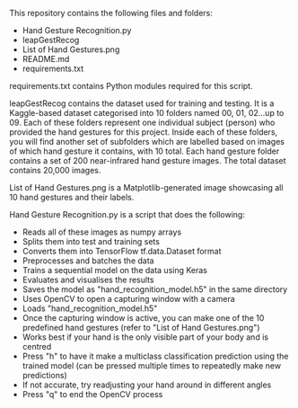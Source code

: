 This repository contains the following files and folders:
- Hand Gesture Recognition.py
- leapGestRecog
- List of Hand Gestures.png
- README.md
- requirements.txt

requirements.txt contains Python modules required for this script.

leapGestRecog contains the dataset used for training and testing. It is a Kaggle-based dataset categorised into 10 folders named 00, 01, 02...up to 09. Each of these folders represent one individual subject (person) who provided the hand gestures for this project. Inside each of these folders, you will find another set of subfolders which are labelled based on images of which hand gesture it contains, with 10 total. Each hand gesture folder contains a set of 200 near-infrared hand gesture images. The total dataset contains 20,000 images. 

List of Hand Gestures.png is a Matplotlib-generated image showcasing all 10 hand gestures and their labels. 

Hand Gesture Recognition.py is a script that does the following:
- Reads all of these images as numpy arrays
- Splits them into test and training sets
- Converts them into TensorFlow tf.data.Dataset format
- Preprocesses and batches the data
- Trains a sequential model on the data using Keras 
- Evaluates and visualises the results
- Saves the model as "hand_recognition_model.h5" in the same directory
- Uses OpenCV to open a capturing window with a camera
- Loads "hand_recognition_model.h5"
- Once the capturing window is active, you can make one of the 10 predefined hand gestures (refer to "List of Hand Gestures.png")
- Works best if your hand is the only visible part of your body and is centred
- Press "h" to have it make a multiclass classification prediction using the trained model (can be pressed multiple times to repeatedly make new predictions)
- If not accurate, try readjusting your hand around in different angles
- Press "q" to end the OpenCV process
